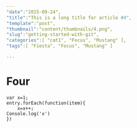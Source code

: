```yaml
---
"date":"2015-09-24",
"title":"This is a long title for article #4",
"template":"post",
"thumbnail":"content/thumbnails/4.png",
"slug":"getting-started-with-git",
"categories":[ "cat1", "Focus", "Mustang" ],
"tags":[ "Fiesta", "Focus", "Mustang" ]

---
```


# Four

```
var x=1;
entry.forEach(function(item){
    x=x++;
Console.log('x')
})
```
